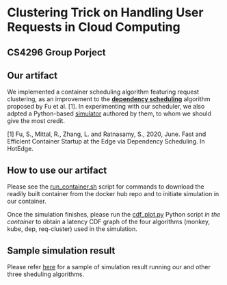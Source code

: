 # Clustering Trick on Handling User Requests in Cloud Computing
## CS4296 Group Porject

## Our artifact

We implemented a container scheduling algorithm featuring request clustering, as
an improvement to the [**dependency scheduling**](https://www.usenix.org/system/files/hotedge20_paper_fu.pdf) algorithm proposed by Fu et al. [1].
In experimenting with our scheduler, we also adpted a Python-based [simulator](https://github.com/depsched/sim) authored by them,
to whom we should give the most credit.

[1] Fu, S., Mittal, R., Zhang, L. and Ratnasamy, S., 2020, June. Fast and Efficient Container Startup at the Edge via Dependency Scheduling. In HotEdge.

## How to use our artifact

Please see the [run_container.sh](./run_container.sh) script for commands to download the readily built container
from the docker hub repo and to initiate simulation in our container.

Once the simulation finishes, please run the [cdf_plot.py](./cdf_plot.py) Python script *in the container* to obtain a latency CDF graph of the four algorithms (monkey, kube, dep, req-cluster) used in the simulation.

## Sample simulation result
Please refer [here](https://drive.google.com/file/d/1PDHoBa4pW9wwuImOo599P91JvHw7bGDs/view?usp=share_link) for a sample of simulation result running our and other three sheduling algorithms.

